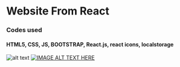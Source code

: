 # Website From React 
### Codes used
#### HTML5, CSS, JS, BOOTSTRAP, React.js, react icons, localstorage

![alt text](https://raw.githubusercontent.com/ramyibrahim-eg/website-from-react-/master/screenshot.png "Logo Website From React")
[![IMAGE ALT TEXT HERE](https://raw.githubusercontent.com/ramyibrahim-eg/website-from-react-/master/screenshot.png)](http://www.youtube.com/watch?v=2Ow0DI4jzRw)
